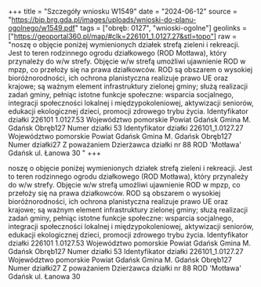 +++
title = "Szczegóły wniosku W1549"
date = "2024-06-12"
source = "https://bip.brg.gda.pl/images/uploads/wnioski-do-planu-ogolnego/w1549.pdf"
tags = ["obręb: 0127", "wnioski-ogolne"]
geolinks = ["https://geoportal360.pl/map/#clk=226101_1.0127.27&stl=topo"]
raw = "noszę o objęcie poniżej wymienionych działek strefą zieleni i rekreacji. Jest to teren rodzinnego ogrodu działkowego (ROD Motława), który przynależy do w/w strefy. Objęcie w/w strefą umożliwi ujawnienie ROD w mpzp, co przełoży się na prawa działkowców. ROD są obszarem o wysokiej bioróżnorodności, ich ochrona planistyczna realizuje prawo UE oraz krajowe; są ważnym element infrastruktury zielonej gminy; służą realizacji zadań gminy, pełniąc istotne funkcje społeczne: wsparcia socjalnego, integracji społeczności lokalnej i międzypokoleniowej, aktywizacji seniorów, edukacji ekologicznej dzieci, promocji zdrowego trybu życia. Identyfikator działki 226101 1.0127.53 Województwo pomorskie Powiat Gdańsk Gmina M. Gdańsk Obręb127 Numer działki 53 Identyfikator działki 226101_1.0127.27 Województwo pomorskie Powiat Gdańsk Gmina M. Gdańsk Obręb127 Numer działki27 Z poważaniem Dzierżawca działki nr 88 ROD 'Motława' Gdańsk ul. Łanowa 30 "
+++

noszę o objęcie poniżej wymienionych działek strefą zieleni i rekreacji. Jest to teren
rodzinnego ogrodu działkowego (ROD Motława), który przynależy do w/w strefy. Objęcie w/w
strefą umożliwi ujawnienie ROD w mpzp, co przełoży się na prawa działkowców. ROD są
obszarem o wysokiej bioróżnorodności, ich ochrona planistyczna realizuje prawo UE oraz
krajowe; są ważnym element infrastruktury zielonej gminy; służą realizacji zadań gminy, pełniąc
istotne funkcje społeczne: wsparcia socjalnego, integracji społeczności lokalnej i
międzypokoleniowej, aktywizacji seniorów, edukacji ekologicznej dzieci, promocji zdrowego
trybu życia. Identyfikator działki 226101 1.0127.53 Województwo pomorskie Powiat Gdańsk
Gmina M. Gdańsk Obręb127 Numer działki 53 Identyfikator działki 226101_1.0127.27
Województwo pomorskie Powiat Gdańsk Gmina M. Gdańsk Obręb127 Numer działki27 Z
poważaniem Dzierżawca działki nr 88 ROD 'Motława' Gdańsk ul. Łanowa 30



